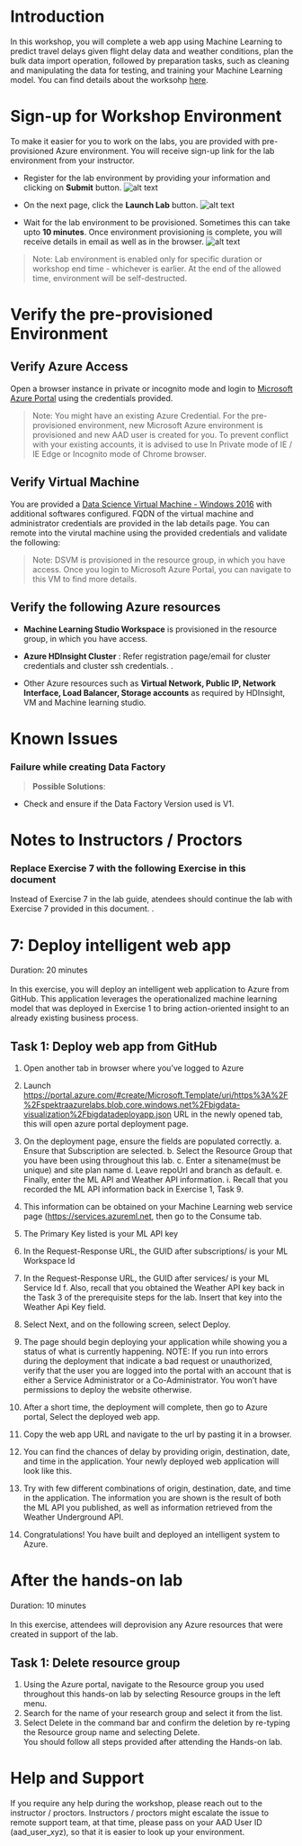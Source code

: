 # Introduction

In this workshop, you will complete a web app using Machine Learning to predict travel delays given flight delay data and weather conditions, plan the bulk data import operation, followed by preparation tasks, such as cleaning and manipulating the data for testing, and training your Machine Learning model. You can find details about the worksohp [here](http://bit.ly/Bigdata-doc-v1).

# Sign-up for Workshop Environment

To make it easier for you to work on the labs, you are provided with pre-provisioned Azure environment. You will receive sign-up link for the lab environment from your instructor. 

* Register for the lab environment by providing your information and clicking on **Submit** button.
 ![alt text](Images/01_signup.png)

* On the next page, click the **Launch Lab** button.
  ![alt text](Images/02_launch_lab.png)
 
* Wait for the lab environment to be provisioned. Sometimes this can take upto **10 minutes**. Once environment provisioning is complete, you will receive details in email as well as in the browser.
 ![alt text](Images/04_lab_env_details.png)
 
 > Note: Lab environment is enabled only for specific duration or workshop end time - whichever is earlier. At the end of the allowed time, environment will be self-destructed.

# Verify the pre-provisioned Environment

## Verify Azure Access

Open a browser instance in private or incognito mode and login to [Microsoft Azure Portal](https://portal.azure.com) using the credentials provided.

> Note: You might have an existing Azure Credential. For the pre-provisioned environment, new Microsoft Azure environment is provisioned and new AAD user is created for you. To prevent conflict with your existing accounts, it is advised to use In Private mode of IE / IE Edge or Incognito mode of Chrome browser.

## Verify Virtual Machine

You are provided a [Data Science Virtual Machine - Windows 2016](https://azuremarketplace.microsoft.com/en-us/marketplace/apps/microsoft-ads.windows-data-science-vm) with additional softwares configured. FQDN of the virtual machine and administrator credentials are provided in the lab details page. You can remote into the virutal machine using the provided credentials and validate the following:

> Note: DSVM is provisioned in the resource group, in which you have access. Once you login to Microsoft Azure Portal, you can navigate to this VM to find more details.
## Verify the following Azure resources
* **Machine Learning Studio Workspace** is provisioned in the resource group, in which you have access.

* **Azure HDInsight Cluster** : Refer registration page/email for cluster credentials and cluster ssh credentials. .  
* Other Azure resources such as **Virtual Network, Public IP, Network Interface, Load Balancer, Storage accounts** as required by HDInsight, VM and Machine learning studio.

# Known Issues

### Failure while creating Data Factory

> **Possible Solutions**:

 * Check and ensure if the Data Factory Version used is V1.

# Notes to Instructors / Proctors

###  Replace Exercise 7 with the following Exercise in this document

Instead of Exercise 7 in the lab guide, atendees should continue the lab with Exercise 7 provided in this document. .

# 7: Deploy intelligent web app
Duration: 20 minutes</br></br>
In this exercise, you will deploy an intelligent web application to Azure from GitHub. This application leverages the operationalized machine learning model that was deployed in Exercise 1 to bring action-oriented insight to an already existing business process.
## Task 1: Deploy web app from GitHub
1.	Open another tab in browser where you’ve logged to Azure
2.	Launch  https://portal.azure.com/#create/Microsoft.Template/uri/https%3A%2F%2Fspektraazurelabs.blob.core.windows.net%2Fbigdata-visualization%2Fbigdatadeployapp.json URL in the newly opened tab, this will open azure portal deployment page.

3.	On the deployment page, ensure the fields are populated correctly. 
a.	Ensure that Subscription are selected.
b.	Select the Resource Group that you have been using throughout this lab.
c.	Enter a sitename(must be unique) and site plan name
d.	Leave repoUrl and branch as default.
e.	Finally, enter the ML API and Weather API information. 
i.	Recall that you recorded the ML API information back in Exercise 1, Task 9.
1.	This information can be obtained on your Machine Learning web service page (https://services.azureml.net, then go to the Consume tab.
2.	The Primary Key listed is your ML API key
3.	In the Request-Response URL, the GUID after subscriptions/ is your ML Workspace Id
4.	In the Request-Response URL, the GUID after services/ is your ML Service Id 
f.	Also, recall that you obtained the Weather API key back in the Task 3 of the prerequisite steps for the lab. Insert that key into the Weather Api Key field. 
4.	Select Next, and on the following screen, select Deploy.
5.	The page should begin deploying your application while showing you a status of what is currently happening. 
NOTE: If you run into errors during the deployment that indicate a bad request or unauthorized, verify that the user you are logged into the portal with an account that is either a Service Administrator or a Co-Administrator. You won’t have permissions to deploy the website otherwise.
6.	After a short time, the deployment will complete, then go to Azure portal, Select the deployed web app.
7. Copy the web app URL and navigate to the url by pasting it in a browser.
8.	You can find the chances of delay by providing origin, destination, date, and time in the application. Your newly deployed web application will look like this.
9.	Try with few different combinations of origin, destination, date, and time in the application. The information you are shown is the result of both the ML API you published, as well as information retrieved from the Weather Underground API.
10.	Congratulations! You have built and deployed an intelligent system to Azure. 
# After the hands-on lab 
Duration: 10 minutes</br></br>
In this exercise, attendees will deprovision any Azure resources that were created in support of the lab.
## Task 1: Delete resource group
1.	Using the Azure portal, navigate to the Resource group you used throughout this hands-on lab by selecting Resource groups in the left menu.</br>
2.	Search for the name of your research group and select it from the list.</br>
3.	Select Delete in the command bar and confirm the deletion by re-typing the Resource group name and selecting Delete.</br>
You should follow all steps provided after attending the Hands-on lab.</br>

# Help and Support

If you require any help during the workshop, please reach out to the instructor / proctors. Instructors / proctors might escalate the issue to remote support team, at that time, please pass on your AAD User ID (aad_user_xyz), so that it is easier to look up your environment.
